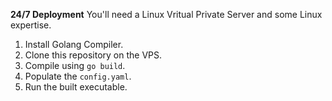 **24/7 Deployment**
You'll need a Linux Vritual Private Server and some Linux expertise.

1. Install Golang Compiler.
2. Clone this repository on the VPS.
3. Compile using `go build`.
4. Populate the `config.yaml`.
5. Run the built executable.
